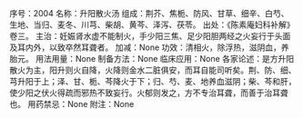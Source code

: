 序号：2004
名称：升阳散火汤
组成：荆芥、焦栀、防风、甘草、细辛、白芍、生地、当归、麦冬、川芎、柴胡、黄芩、泽泻、茯苓。
出处：《陈素庵妇科补解》卷三。
主治：妊娠肾水虚不能制火，手少阳三焦、足少阳胆两经之火妄行于头面及耳内外，以致卒然耳聋者。
加减：None
功效：清相火，除浮热，滋阴血，养胎元。
用法用量：None
制备方法：None
临床应用：None
各家论述：是方升阳散火为主，阳升则火自降，火降则金水二脏俱安，而耳自能司听矣。荆、防、细、芎升阳于上；泽、甘、栀、芩降火于下；归、芍、麦、地养血滋阴；柴、芩和肝，使少阳之伏火得疏而邪热不致妄行。火郁则发之，方不专治耳聋，而善于治耳聋也。
用药禁忌：None
附注：None
